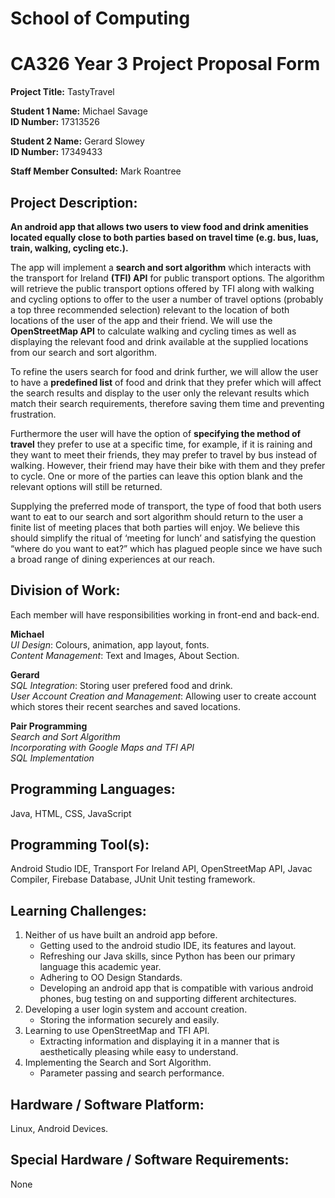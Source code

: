 # School of Computing

# CA326 Year 3 Project Proposal Form

**Project Title:** TastyTravel

**Student 1 Name:** Michael Savage <br/>
**ID Number:** 17313526

**Student 2 Name:** Gerard Slowey <br/>
**ID Number:** 17349433

**Staff Member Consulted:** Mark Roantree

## Project Description:
**An android app that allows two users to view food and drink amenities located equally
close to both parties based on travel time (e.g. bus, luas, train, walking, cycling etc.).**

The app will implement a **search and sort algorithm** which interacts with the transport for
Ireland **(TFI) API** for public transport options. The algorithm will retrieve the public transport
options offered by TFI along with walking and cycling options to offer to the user a number of
travel options (probably a top three recommended selection) relevant to the location of both
locations of the user of the app and their friend.
We will use the **OpenStreetMap API** to calculate walking and cycling times as well as
displaying the relevant food and drink available at the supplied locations from our search and
sort algorithm. <br/>

To refine the users search for food and drink further, we will allow the user to have a
**predefined list** of food and drink that they prefer which will affect the search results and
display to the user only the relevant results which match their search requirements, therefore
saving them time and preventing frustration. <br/>

Furthermore the user will have the option of **specifying the method of travel** they prefer to
use at a specific time, for example, if it is raining and they want to meet their friends, they
may prefer to travel by bus instead of walking. However, their friend may have their bike with
them and they prefer to cycle. One or more of the parties can leave this option blank and the
relevant options will still be returned. <br/>

Supplying the preferred mode of transport, the type of food that both users want to eat to our
search and sort algorithm should return to the user a finite list of meeting places that both
parties will enjoy. We believe this should simplify the ritual of ‘meeting for lunch’ and
satisfying the question “where do you want to eat?” which has plagued people since we have
such a broad range of dining experiences at our reach.

## Division of Work:
Each member will have responsibilities working in front-end and back-end. <br/>

**Michael** <br/>
_UI Design_: Colours, animation, app layout, fonts. <br/>
_Content Management_: Text and Images, About Section.

**Gerard** <br/>
_SQL Integration_: Storing user prefered food and drink. <br/>
_User Account Creation and Management_: Allowing user to create account which stores their recent searches and saved locations.

**Pair Programming** <br/>
_Search and Sort Algorithm_ <br/>
_Incorporating with Google Maps and TFI API_ <br/>
_SQL Implementation_ <br/>

## Programming Languages:
Java, HTML, CSS, JavaScript

## Programming Tool(s):
Android Studio IDE, Transport For Ireland API, OpenStreetMap API, Javac Compiler, Firebase
Database, JUnit Unit testing framework.


## Learning Challenges:
1. Neither of us have built an android app before.
    - Getting used to the android studio IDE, its features and layout.
    - Refreshing our Java skills, since Python has been our primary language this academic year.
    - Adhering to OO Design Standards.
    - Developing an android app that is compatible with various android phones, bug testing on and supporting different architectures.
2. Developing a user login system and account creation.
    - Storing the information securely and easily.
3. Learning to use OpenStreetMap and TFI API.
    - Extracting information and displaying it in a manner that is aesthetically
       pleasing while easy to understand.
4. Implementing the Search and Sort Algorithm.
    - Parameter passing and search performance.

## Hardware / Software Platform:
Linux, Android Devices.

## Special Hardware / Software Requirements:
None


